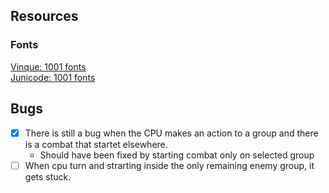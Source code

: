 ## Resources

### Fonts

[Vinque: 1001 fonts][vinque]  
[Junicode: 1001 fonts][junicode]

[vinque]: https://www.1001fonts.com/vinque-font.html
[junicode]: https://www.1001fonts.com/junicode-font.html

## Bugs

- [x] There is still a bug when the CPU makes an action to a group and there is a combat that startet elsewhere.
	- Should have been fixed by starting combat only on selected group
- [ ] When cpu turn and strarting inside the only remaining enemy group, it gets stuck.
